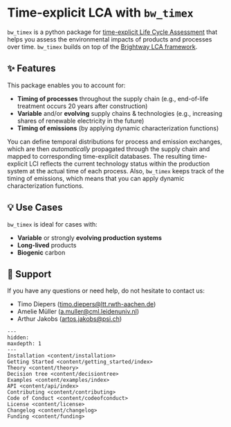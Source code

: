# Time-explicit LCA with `bw_timex`

`bw_timex` is a python package for [time-explicit Life Cycle Assessment](content/theory.md#terminology) that helps you assess the environmental impacts of products and processes over time. `bw_timex` builds on top of the [Brightway LCA framework](https://docs.brightway.dev/en/latest).

## ✨ Features
This package enables you to account for:
- **Timing of processes** throughout the supply chain (e.g., end-of-life treatment occurs 20 years after construction)
- **Variable** and/or **evolving** supply chains & technologies (e.g., increasing shares of renewable electricity in the future)
- **Timing of emissions** (by applying dynamic characterization functions)

You can define temporal distributions for process and emission exchanges, which are then *automatically* propagated through the supply chain and mapped to corresponding time-explicit databases. The resulting time-explicit LCI reflects the current technology status within the production system at the actual time of each process. Also, `bw_timex` keeps track of the timing of emissions, which means that you can apply dynamic characterization functions.

## 💡 Use Cases
`bw_timex` is ideal for cases with:
- **Variable** or strongly **evolving production systems**
- **Long-lived** products
- **Biogenic** carbon

## 💬 Support
If you have any questions or need help, do not hesitate to contact us:
- Timo Diepers ([timo.diepers@ltt.rwth-aachen.de](mailto:timo.diepers@ltt.rwth-aachen.de))
- Amelie Müller ([a.muller@cml.leidenuniv.nl](mailto:a.muller@cml.leidenuniv.nl))
- Arthur Jakobs ([artos.jakobs@psi.ch](mailto:artos.jakobs@psi.ch))

```{toctree}
---
hidden:
maxdepth: 1
---
Installation <content/installation>
Getting Started <content/getting_started/index>
Theory <content/theory>
Decision tree <content/decisiontree>
Examples <content/examples/index>
API <content/api/index>
Contributing <content/contributing>
Code of Conduct <content/codeofconduct>
License <content/license>
Changelog <content/changelog>
Funding <content/funding>
```

